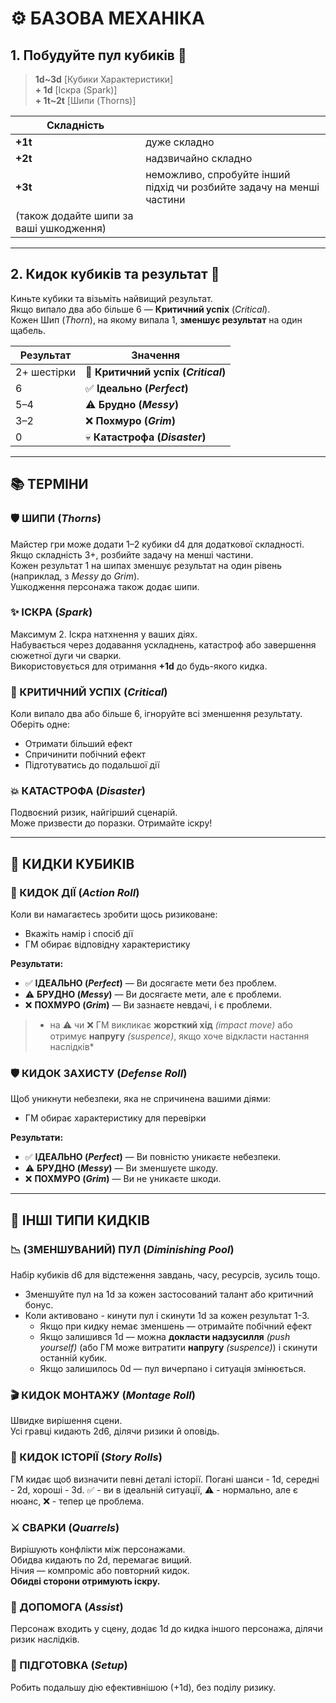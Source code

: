 
# ⚙️ **БАЗОВА МЕХАНІКА**

## 1. Побудуйте пул кубиків 🎲

>**1d~3d** [Кубики Характеристики]    
>**+ 1d** [Іскра (Spark)]    
>**+ 1t~2t** [Шипи (Thorns)]   

|Складність| |
|---------|------------------------|    
| **+1t** | дуже складно  
| **+2t** | надзвичайно складно    
| **+3t** | неможливо, спробуйте інший підхід чи розбийте задачу на менші частини
| (також додайте шипи за ваші ушкодження)

---

## 2. Кидок кубиків та результат 🎯

Киньте кубики та візьміть найвищий результат.  
Якщо випало два або більше 6 — **Критичний успіх** (*Critical*).  
Кожен Шип (*Thorn*), на якому випала 1, **зменшує результат** на один щабель.

| Результат      | Значення              |
|----------------|------------------------|
| 2+ шестірки    | 🌟 **Критичний успіх (*Critical*)** |
| 6              | ✅ **Ідеально (*Perfect*)** |
| 5–4            | ⚠️ **Брудно (*Messy*)**  |
| 3–2            | ❌ **Похмуро (*Grim*)** |
| 0              | 💀 **Катастрофа (*Disaster*)** |


---

## 📚 **ТЕРМІНИ**

### 🛡️ ШИПИ (*Thorns*)
Майстер гри може додати 1–2 кубики d4 для додаткової складності.  
Якщо складність 3+, розбийте задачу на менші частини.  
Кожен результат 1 на шипах зменшує результат на один рівень (наприклад, з *Messy* до *Grim*).  
Ушкодження персонажа також додає шипи.

### ✨ ІСКРА (*Spark*)
Максимум 2. Іскра натхнення у ваших діях.  
Набувається через додавання ускладнень, катастроф або завершення сюжетної дуги чи сварки.  
Використовується для отримання **+1d** до будь-якого кидка.

### 🌟 КРИТИЧНИЙ УСПІХ (*Critical*)
Коли випало два або більше 6, ігноруйте всі зменшення результату.  
Оберіть одне:
- Отримати більший ефект
- Спричинити побічний ефект
- Підготуватись до подальшої дії

### 💥 КАТАСТРОФА (*Disaster*)
Подвоєний ризик, найгірший сценарій.   
Може призвести до поразки. Отримайте іскру!   

---

## 🎲 **КИДКИ КУБИКІВ**

### 🧭 КИДОК ДІЇ (*Action Roll*)
Коли ви намагаєтесь зробити щось ризиковане:
- Вкажіть намір і спосіб дії
- ГМ обирає відповідну характеристику

**Результати:**
- ✅ **ІДЕАЛЬНО (*Perfect*)** — Ви досягаєте мети без проблем.
- ⚠️ **БРУДНО (*Messy*)** — Ви досягаєте мети, але є проблеми.
- ❌ **ПОХМУРО (*Grim*)** — Ви зазнаєте невдачі, і є проблеми.

> * на ⚠️ чи ❌ ГМ викликає **жорсткий хід** *(impact move)* або отримує **напругу** *(suspence)*, якщо хоче відкласти настання наслідків*

### 🛡️ КИДОК ЗАХИСТУ (*Defense Roll*)
Щоб уникнути небезпеки, яка не спричинена вашими діями:
- ГМ обирає характеристику для перевірки

**Результати:**
- ✅ **ІДЕАЛЬНО (*Perfect*)** — Ви повністю уникаєте небезпеки.
- ⚠️ **БРУДНО (*Messy*)** — Ви зменшуєте шкоду.
- ❌ **ПОХМУРО (*Grim*)** — Ви не уникаєте шкоди.

---

## 🧮 **ІНШІ ТИПИ КИДКІВ**

### 📉 (ЗМЕНШУВАНИЙ) ПУЛ (*Diminishing Pool*)
Набір кубиків d6 для відстеження завдань, часу, ресурсів, зусиль тощо.
- Зменшуйте пул на 1d за кожен застосований талант або критичний бонус.
- Коли активовано - кинути пул і скинути 1d за кожен результат 1-3. 
    - Якщо при кидку немає зменшень — отримайте побічний ефект
    - Якщо залишився 1d — можна **докласти надзусилля** *(push yourself)* (або ГМ може витратити **напругу** *(suspence)*) і скинути останній кубик.
    - Якщо залишилось 0d — пул вичерпано і ситуація змінюється.

### 🎬 КИДОК МОНТАЖУ (*Montage Roll*)
Швидке вирішення сцени.  
Усі гравці кидають 2d6, ділячи ризики й оповідь.

### 📖 КИДОК ІСТОРІЇ (*Story Rolls*)
ГМ кидає щоб визначити певні деталі історії.
Погані шанси - 1d, середні - 2d, хороші - 3d.
✅ - ви в ідеальній ситуації, ⚠️ - нормально, але є нюанс, ❌ - тепер це проблема.

### ⚔️ СВАРКИ (*Quarrels*)
Вирішують конфлікти між персонажами.  
Обидва кидають по 2d, перемагає вищий.  
Нічия — компроміс або повторний кидок.  
**Обидві сторони отримують іскру.**

### 🤝 ДОПОМОГА (*Assist*)
Персонаж входить у сцену, додає 1d до кидка іншого персонажа, ділячи ризик наслідків.

### 🧠 ПІДГОТОВКА (*Setup*)
Робить подальшу дію ефективнішою (+1d), без поділу ризику.




